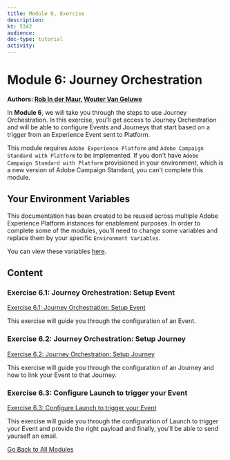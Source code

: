 ```yaml
---
title: Module 6, Exercise
description: 
kt: 5342
audience: 
doc-type: tutorial
activity: 
---
```


# Module 6: Journey Orchestration

**Authors: [Rob In der Maur](https://www.linkedin.com/in/ridmaur/), [Wouter Van Geluwe](https://www.linkedin.com/in/woutervangeluwe/)**

In **Module 6**, we will take you through the steps to use Journey Orchestration. In this exercise, you'll get access to Journey Orchestration and will be able to configure Events and Journeys that start based on a trigger from an Experience Event sent to Platform.

This module requires ``Adobe Experience Platform`` and ``Adobe Campaign Standard with Platform`` to be implemented. If you don't have ``Adobe Campaign Standard with Platform`` provisioned in your environment, which is a new version of Adobe Campaign Standard, you can't complete this module.

## Your Environment Variables

This documentation has been created to be reused across multiple Adobe Experience Platform instances for enablement purposes.
In order to complete some of the modules, you'll need to change some variables and replace them by your specific ``Environment Variables``.

You can view these variables [here](../../environment.md).

## Content

### Exercise 6.1: Journey Orchestration: Setup Event

[Exercise 6.1: Journey Orchestration: Setup Event](./ex1.md)

This exercise will guide you through the configuration of an Event.

### Exercise 6.2: Journey Orchestration: Setup Journey

[Exercise 6.2: Journey Orchestration: Setup Journey](./ex2.md)

This exercise will guide you through the configuration of an Journey and how to link your Event to that Journey.

### Exercise 6.3: Configure Launch to trigger your Event

[Exercise 6.3: Configure Launch to trigger your Event](./ex3.md)

This exercise will guide you through the configuration of Launch to trigger your Event and provide the right payload and finally, you'll be able to send yourself an email.

[Go Back to All Modules](../../README.md)
